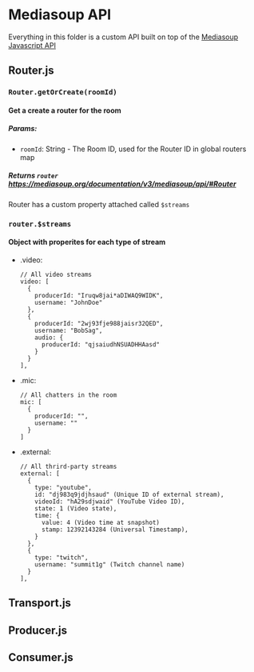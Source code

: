 # Mediasoup API

Everything in this folder is a custom API built on top of the [Mediasoup Javascript API](https://mediasoup.org/documentation/v3/mediasoup/api/)

## Router.js

### `Router.getOrCreate(roomId)`
#### Get a create a router for the room
##### Params:
- `roomId`: String - The Room ID, used for the Router ID in global routers map

##### Returns `router` https://mediasoup.org/documentation/v3/mediasoup/api/#Router

Router has a custom property attached called `$streams`

### `router.$streams`
#### Object with properites for each type of stream

- .video:

      // All video streams
      video: [
        {
          producerId: "Iruqw8jai*aDIWAQ9WIDK",
          username: "JohnDoe"
        },
        {
          producerId: "2wj93fje988jaisr32QED",
          username: "BobSag",
          audio: {
            producerId: "qjsaiudhNSUADHHAasd"
          }
        }
      ],

- .mic:

      // All chatters in the room
      mic: [
        {
          producerId: "",
          username: ""
        }
      ]

- .external: 

      // All thrird-party streams
      external: [
        {
          type: "youtube",
          id: "dj983q9jdjhsaud" (Unique ID of external stream),
          videoId: "hA29sdjwaid" (YouTube Video ID),
          state: 1 (Video state),
          time: {
            value: 4 (Video time at snapshot)
            stamp: 12392143284 (Universal Timestamp),
          }
        },
        {
          type: "twitch",
          username: "summit1g" (Twitch channel name)
        }
      ],

## Transport.js

## Producer.js

## Consumer.js